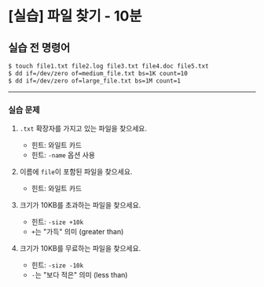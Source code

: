 # [실습] 파일 찾기 - 10분

## 실습 전 명령어

```bash
$ touch file1.txt file2.log file3.txt file4.doc file5.txt
$ dd if=/dev/zero of=medium_file.txt bs=1K count=10
$ dd if=/dev/zero of=large_file.txt bs=1M count=1
```

---

### 실습 문제

1. `.txt` 확장자를 가지고 있는 파일을 찾으세요.
   - 힌트: 와일트 카드
   - 힌트: `-name` 옵션 사용

2. 이름에 `file`이 포함된 파일을 찾으세요.
   - 힌트: 와일트 카드

3. 크기가 10KB를 초과하는 파일을 찾으세요.
   - 힌트: `-size +10k`
   - `+`는 "가득" 의미 (greater than)

4. 크기가 10KB를 무료하는 파일을 찾으세요.
   - 힌트: `-size -10k`
   - `-`는 "보다 적은" 의미 (less than)